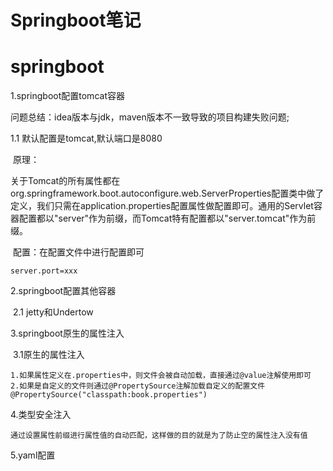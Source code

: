 # Springboot笔记
# springboot

1.springboot配置tomcat容器

问题总结：idea版本与jdk，maven版本不一致导致的项目构建失败问题;

1.1  默认配置是tomcat,默认端口是8080

​		原理：

​				关于Tomcat的所有属性都在org.springframework.boot.autoconfigure.web.ServerProperties配置类中做了定义，我们只需在application.properties配置属性做配置即可。通用的Servlet容器配置都以"server"作为前缀，而Tomcat特有配置都以"server.tomcat"作为前缀。

​		配置：在配置文件中进行配置即可		

```
server.port=xxx	
```

2.springboot配置其他容器

​		2.1 jetty和Undertow

3.springboot原生的属性注入

​	3.1原生的属性注入 

```
1.如果属性定义在.properties中，则文件会被自动加载，直接通过@value注解使用即可
2.如果是自定义的文件则通过@PropertySource注解加载自定义的配置文件@PropertySource("classpath:book.properties")
```

4.类型安全注入

```
通过设置属性前缀进行属性值的自动匹配，这样做的目的就是为了防止空的属性注入没有值
```

5.yaml配置

```

```

